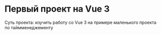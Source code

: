 # Первый проект на Vue 3

Суть проекта: изучить работу со Vue 3 на примере маленького проекта по таймменеджементу